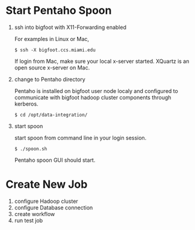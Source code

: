 # Start Pentaho Spoon
1. ssh into bigfoot with X11-Forwarding enabled

    For examples in Linux or Mac,
    ```
    $ ssh -X bigfoot.ccs.miami.edu
    ```
    If login from Mac, make sure your local x-server started. XQuartz is an open source x-server on Mac.
2. change to Pentaho directory

    Pentaho is installed on bigfoot user node localy and configured to communicate with bigfoot hadoop cluster components through kerberos.
    ```
    $ cd /opt/data-integration/
    ```
    
3. start spoon

    start spoon from command line in your login session.
    ```
    $ ./spoon.sh
    ```
    Pentaho spoon GUI should start.

# Create New Job
1. configure Hadoop cluster
2. configure Database connection
3. create workflow
4. run test job
